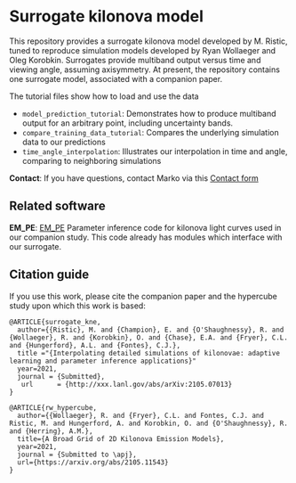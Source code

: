 # Surrogate kilonova model 

This repository provides a surrogate kilonova model developed by M. Ristic, tuned to reproduce simulation models developed by Ryan Wollaeger and Oleg Korobkin.
Surrogates provide multiband output versus time and viewing angle, assuming axisymmetry. 
At present, the repository contains one surrogate model, associated with a companion paper.

The tutorial files show how to load and use the data
* ``model_prediction_tutorial``: Demonstrates how to produce multiband output for an arbitrary point, including uncertainty bands.
* ``compare_training_data_tutorial``: Compares the underlying simulation data to our predictions
* ``time_angle_interpolation``: Illustrates our interpolation in time and angle, comparing to neighboring simulations



**Contact**:  If you have questions, contact Marko via this [Contact form](https://aspire.rit.edu/user/marko.ristic)



## Related software

**EM_PE**: [EM_PE](https://github.com/bwc3252/EM_PE) Parameter inference code for kilonova light curves used in our companion study.  This code already has modules which interface with our surrogate.

## Citation guide
If you use this work, please cite the companion paper and the hypercube study upon which this work is based:


```
@ARTICLE{surrogate_kne,
  author={{Ristic}, M. and {Champion}, E. and {O'Shaughnessy}, R. and {Wollaeger}, R. and {Korobkin}, O. and {Chase}, E.A. and {Fryer}, C.L. and {Hungerford}, A.L. and {Fontes}, C.J.},
  title ="{Interpolating detailed simulations of kilonovae: adaptive learning and parameter inference applications}"
  year=2021,
  journal = {Submitted},
   url      = {http://xxx.lanl.gov/abs/arXiv:2105.07013}
}

@ARTICLE{rw_hypercube,
  author={{Wollaeger}, R. and {Fryer}, C.L. and Fontes, C.J. and Ristic, M. and Hungerford, A. and Korobkin, O. and {O'Shaughnessy}, R. and {Herring}, A.M.},
  title={A Broad Grid of 2D Kilonova Emission Models},
  year=2021,
  journal = {Submitted to \apj},
  url={https://arxiv.org/abs/2105.11543}
}

```
